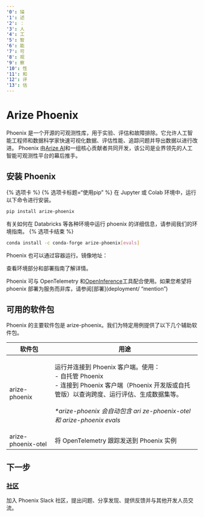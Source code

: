 ```yaml
---
'0': 描
'1': 述
'2': ：
'3': 人
'4': 工
'5': 智
'6': 能
'7': 可
'8': 观
'9': 察
'10': 性
'11': 和
'12': 评
'13': 估
---
```


# Arize Phoenix

Phoenix 是一个开源的可观测性库，用于实验、评估和故障排除。它允许人工智能工程师和数据科学家快速可视化数据、评估性能、追踪问题并导出数据以进行改进。 Phoenix 由[Arize AI](https://www.arize.com)和一组核心贡献者共同开发，该公司是业界领先的人工智能可观测性平台的幕后推手。

## 安装 Phoenix

\{% 选项卡 %\} \{% 选项卡标题=“使用pip” %\} 在 Jupyter 或 Colab 环境中，运行以下命令进行安装。

```sh
pip install arize-phoenix
```

有关如何在 Databricks 等各种环境中运行 phoenix 的详细信息，请参阅我们的环境指南。 \{% 选项卡结束 %\}

```sh
conda install -c conda-forge arize-phoenix[evals]
```

Phoenix 也可以通过容器运行。镜像地址：

查看环境部分和部署指南了解详情。

Phoenix 可与 OpenTelemetry 和[OpenInference](https://github.com/Arize-ai/openinference)工具配合使用。如果您希望将 phoenix 部署为服务而非库，请参阅\[部署]\(deployment/ “mention”)



## 可用的软件包

Phoenix 的主要软件包是 arize-phoenix。我们为特定用例提供了以下几个辅助软件包。

| 软件包                | 用途                                                                                                                                                                                     |
| ------------------ | -------------------------------------------------------------------------------------------------------------------------------------------------------------------------------------- |
| arize-phoenix      | <p>运行并连接到 Phoenix 客户端。使用：<br>- 自托管 Phoenix<br>- 连接到 Phoenix 客户端（Phoenix 开发版或自托管版）以查询跨度、运行评估、生成数据集等。<br><br><em>*arize-phoenix 会自动包含 ari ze-phoenix-otel 和 arize-phoenix evals</em></p> |
| arize-phoenix-otel | 将 OpenTelemetry 跟踪发送到 Phoenix 实例                                                                                                                                                       |

## 下一步

### [社区](https://join.slack.com/t/arize-ai/shared/_invite/zt-1ppbtg5dd-1CYmQO4dWF4zvXFiONTjMg)

加入 Phoenix Slack 社区，提出问题、分享发现、提供反馈并与其他开发人员交流。
